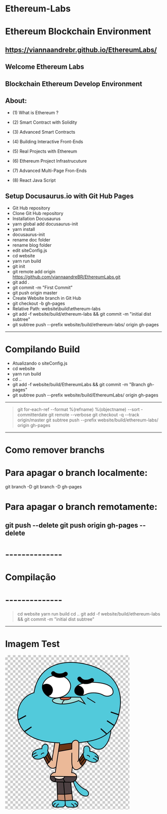 Ethereum-Labs
=============

Ethereum Blockchain Environment
=============================== 

https://viannaandrebr.github.io/EthereumLabs/
---------------------------------------------------


Welcome Ethereum Labs
--------------------



Blockchain Ethereum Develop Environment 
--------------------------------------------------------------------------------


About:
--------------------------------------------------------------------------------
- (1) What is Ethereum ?

- (2) Smart Contract with Solidity

- (3) Advanced Smart Contracts

- (4) Building Interactive Front-Ends

- (5) Real Projects with Ethereum

- (6) Ethereum Project Infrastrucuture

- (7) Advanced Multi-Page Fron-Ends

- (8) React Java Script


Setup Docusaurus.io with Git Hub Pages
--------------------------------------------------------------------------------
- Git Hub repository
- Clone Git Hub repository
- Installation Docusaurus
- yarn global add docusaurus-init
- yarn install
- docusaurus-init
- rename doc folder
- rename blog folder
- edit siteConfig.js
- cd website
- yarn run build
- git init
- git remote add origin https://github.com/viannaandreBR/EthereumLabs.git
- git add .
- git commit -m "First Commit"
- git push origin master
- Create Website branch in Git Hub
- git checkout -b gh-pages
- Relative Path: website\build\ethereum-labs
- git add -f website/build/ethereum-labs && git commit -m "initial dist subtree"
- git subtree push --prefix website/build/ethereum-labs/ origin gh-pages

-------------------------------------------------------------------------
# Compilando Build
- Atualizando o siteConfig.js
- cd website
- yarn run build
- cd ..
- git add -f website/build/EthereumLabs && git commit -m "Branch gh-pages"
- git subtree push --prefix website/build/EthereumLabs/ origin gh-pages 

---------------------------------------------------------------------------
> git for-each-ref --format %(refname) %(objectname) --sort -committerdate
> git remote --verbose
> git checkout -q --track origin/master
> git subtree push --prefix website/build/ethereum-labs/ origin gh-pages


----------------------------------------------------------------------------
# Como remover branchs

# Para apagar o branch localmente:
git branch -D <nome do branch>
git branch -D gh-pages

# Para apagar o branch remotamente:
git push <nome do origin> <nome do branch> --delete
git push origin gh-pages --delete
-----------------------------------------------------------------------------
# --------------
# Compilação
# --------------
> cd website
> yarn run build
> cd ..
> git add -f website/build/ethereum-labs && git commit -m "initial dist subtree"

-----------------------------------------------------------------------------
# Imagem Test

![alt text](website\static\img\gumball.png)








